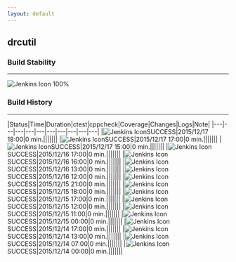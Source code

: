 ```yaml
---
layout: default
---
```

## drcutil
### Build Stability
___
![Jenkins Icon](http://jenkinshrg.github.io/images/48x48/health-80plus.png)
100%
  
### Build History
___
|Status|Time|Duration|<span class='badge'>ctest</span>|<span class='badge'>cppcheck</span>|Coverage|Changes|Logs|Note|
|---|---|---|---|---|---|---|---|---|---|
|![Jenkins Icon](http://jenkinshrg.github.io/images/24x24/blue.png)SUCCESS|2015/12/17 18:00|0 min.|||||||
|![Jenkins Icon](http://jenkinshrg.github.io/images/24x24/blue.png)SUCCESS|2015/12/17 17:00|0 min.|||||||
|![Jenkins Icon](http://jenkinshrg.github.io/images/24x24/blue.png)SUCCESS|2015/12/17 15:00|0 min.|||||||
|![Jenkins Icon](http://jenkinshrg.github.io/images/24x24/blue.png)SUCCESS|2015/12/16 17:00|0 min.|||||||
|![Jenkins Icon](http://jenkinshrg.github.io/images/24x24/blue.png)SUCCESS|2015/12/16 16:00|0 min.|||||||
|![Jenkins Icon](http://jenkinshrg.github.io/images/24x24/blue.png)SUCCESS|2015/12/16 13:00|0 min.|||||||
|![Jenkins Icon](http://jenkinshrg.github.io/images/24x24/blue.png)SUCCESS|2015/12/16 12:00|0 min.|||||||
|![Jenkins Icon](http://jenkinshrg.github.io/images/24x24/blue.png)SUCCESS|2015/12/15 21:00|0 min.|||||||
|![Jenkins Icon](http://jenkinshrg.github.io/images/24x24/blue.png)SUCCESS|2015/12/15 18:00|0 min.|||||||
|![Jenkins Icon](http://jenkinshrg.github.io/images/24x24/blue.png)SUCCESS|2015/12/15 17:00|0 min.|||||||
|![Jenkins Icon](http://jenkinshrg.github.io/images/24x24/blue.png)SUCCESS|2015/12/15 12:00|0 min.|||||||
|![Jenkins Icon](http://jenkinshrg.github.io/images/24x24/blue.png)SUCCESS|2015/12/15 11:00|0 min.|||||||
|![Jenkins Icon](http://jenkinshrg.github.io/images/24x24/blue.png)SUCCESS|2015/12/15 00:00|0 min.|||||||
|![Jenkins Icon](http://jenkinshrg.github.io/images/24x24/blue.png)SUCCESS|2015/12/14 17:00|0 min.|||||||
|![Jenkins Icon](http://jenkinshrg.github.io/images/24x24/blue.png)SUCCESS|2015/12/14 13:00|0 min.|||||||
|![Jenkins Icon](http://jenkinshrg.github.io/images/24x24/blue.png)SUCCESS|2015/12/14 07:00|0 min.|||||||
|![Jenkins Icon](http://jenkinshrg.github.io/images/24x24/blue.png)SUCCESS|2015/12/14 00:00|0 min.|||||||
